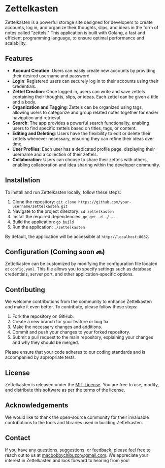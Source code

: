 # Zettelkasten

Zettelkasten is a powerful storage site designed for developers to create accounts, log in, and organize their thoughts, 
slips, and ideas in the form of notes called "zettels." This application is built with Golang, a fast and 
efficient programming language, to ensure optimal performance and scalability.

## Features

- **Account Creation**: Users can easily create new accounts by providing their desired username and password.
- **Login**: Registered users can securely log in to their accounts using their credentials.
- **Zettel Creation**: Once logged in, users can write and save zettels containing their thoughts, slips, or ideas. Each zettel can be given a title and a body.
- **Organization and Tagging**: Zettels can be organized using tags, allowing users to categorize and group related notes together for easier navigation and retrieval.
- **Search**: The app provides a powerful search functionality, enabling users to find specific zettels based on titles, tags, or content.
- **Editing and Deleting**: Users have the flexibility to edit or delete their zettels whenever necessary, ensuring they can refine their ideas over time.
- **User Profiles**: Each user has a dedicated profile page, displaying their username and a collection of their zettels.
- **Collaboration**: Users can choose to share their zettels with others, enabling collaboration and idea sharing within the developer community.

## Installation

To install and run Zettelkasten locally, follow these steps:

1. Clone the repository: `git clone https://github.com/your-username/zettelkasten.git`
2. Navigate to the project directory: `cd zettelkasten`
3. Install the required dependencies: `go get -d ./...`
4. Build the application: `go build`
5. Run the application: `./zettelkasten`

By default, the application will be accessible at `http://localhost:8082`.

## Configuration (Coming soon 🔜)

Zettelkasten can be customized by modifying the configuration file located at `config.yaml`. This file allows you to specify 
settings such as database credentials, server port, and other application-specific options.

## Contributing

We welcome contributions from the community to enhance Zettelkasten and make it even better. To contribute, please follow these steps:

1. Fork the repository on GitHub.
2. Create a new branch for your feature or bug fix.
3. Make the necessary changes and additions.
4. Commit and push your changes to your forked repository.
5. Submit a pull request to the main repository, explaining your changes and why they should be merged.

Please ensure that your code adheres to our coding standards and is accompanied by appropriate tests.

## License

Zettelkasten is released under the [MIT License](LICENSE). You are free to use, modify, and distribute this software as per the terms of the license.

## Acknowledgements

We would like to thank the open-source community for their invaluable contributions to the tools and libraries used in building Zettelkasten.

## Contact

If you have any questions, suggestions, or feedback, please feel free to reach out to us at [macbobbychibuzor@gmail.com](mailto:macbobbychibuzor@gmail.com). 
We appreciate your interest in Zettelkasten and look forward to hearing from you!